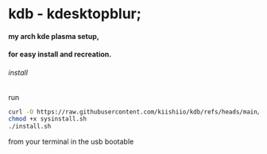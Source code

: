 # kdb - kdesktopblur;
#### my arch kde plasma setup,
#### for easy install and recreation.

###### install
run
```bash
curl -O https://raw.githubusercontent.com/kiishiio/kdb/refs/heads/main/sysinstall.sh
chmod +x sysinstall.sh
./install.sh
```
from your terminal in the usb bootable
